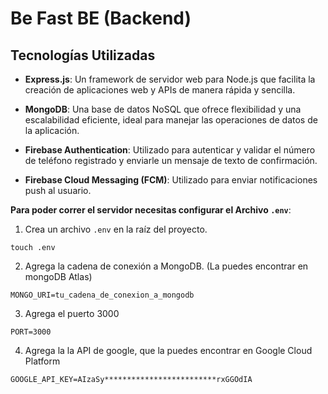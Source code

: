 # Be Fast BE (Backend)

## Tecnologías Utilizadas

- **Express.js**: Un framework de servidor web para Node.js que facilita la creación de aplicaciones web y APIs de manera rápida y sencilla.

- **MongoDB**: Una base de datos NoSQL que ofrece flexibilidad y una escalabilidad eficiente, ideal para manejar las operaciones de datos de la aplicación.

- **Firebase Authentication**: Utilizado para autenticar y validar el número de teléfono registrado y enviarle un mensaje de texto de confirmación.

- **Firebase Cloud Messaging (FCM)**: Utilizado para enviar notificaciones push al usuario.

**Para poder correr el servidor necesitas configurar el Archivo `.env`**:

1. Crea un archivo `.env` en la raíz del proyecto.

```
touch .env
```

2. Agrega la cadena de conexión a MongoDB. (La puedes encontrar en mongoDB Atlas)

```
MONGO_URI=tu_cadena_de_conexion_a_mongodb
```

3. Agrega el puerto 3000

```
PORT=3000
```

4. Agrega la la API de google, que la puedes encontrar en Google Cloud Platform

```
GOOGLE_API_KEY=AIzaSy*************************rxGGOdIA
```
